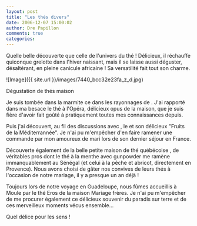 ```yaml
---
layout: post
title: "Les thés divers"
date: 2006-12-07 15:00:02
author: Dre Papillon
comments: true
categories: 
---
```



Quelle belle découverte que celle de l'univers du thé ! Délicieux, il réchauffe quiconque grelotte dans l'hiver naissant, mais il se laisse aussi déguster, désaltérant, en pleine canicule africaine ! Sa versatilité fait tout son charme.


![Image]({{ site.url }}/images/7440_bcc32e23fa_z_d.jpg)
<div class="photoattrib">Dégustation de thés maison</div>



Je suis tombée dans la marmite ce  dans les rayonnages de . J'ai rapporté dans ma besace le thé à l'Opéra, délicieux opus de la maison, que je suis fière d'avoir fait goûté à pratiquement toutes mes connaissances depuis.

Puis j'ai découvert, au fil des discussions avec , le  et son délicieux "Fruits de la Méditerrannée". Je n'ai pu m'empêcher d'en faire ramener une commande par mon amoureux de mari lors de son dernier séjour en France.

Découverte également de la belle petite maison de thé québécoise , de véritables pros dont le thé à la menthe avec gunpowder me ramène immanquablement au Sénégal (et celui à la pêche et abricot, directement en Provence). Nous avons choisi de gâter nos convives de leurs thés à l'occasion de notre mariage, il y a presque un an déjà !

Toujours lors de notre voyage en Guadeloupe, nous fûmes accueillis à Moule par le thé Eros de la maison Mariage frères. Je n'ai pu m'empêcher de me procurer également ce délicieux souvenir du paradis sur terre et de ces merveilleux moments vécus ensemble...

Quel délice pour les sens !